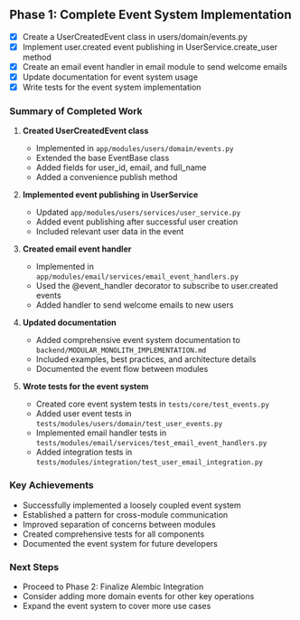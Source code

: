 ## Phase 1: Complete Event System Implementation

- [x] Create a UserCreatedEvent class in users/domain/events.py
- [x] Implement user.created event publishing in UserService.create_user method
- [x] Create an email event handler in email module to send welcome emails
- [x] Update documentation for event system usage
- [x] Write tests for the event system implementation

### Summary of Completed Work

1. **Created UserCreatedEvent class**
   - Implemented in `app/modules/users/domain/events.py`
   - Extended the base EventBase class
   - Added fields for user_id, email, and full_name
   - Added a convenience publish method

2. **Implemented event publishing in UserService**
   - Updated `app/modules/users/services/user_service.py`
   - Added event publishing after successful user creation
   - Included relevant user data in the event

3. **Created email event handler**
   - Implemented in `app/modules/email/services/email_event_handlers.py`
   - Used the @event_handler decorator to subscribe to user.created events
   - Added handler to send welcome emails to new users

4. **Updated documentation**
   - Added comprehensive event system documentation to `backend/MODULAR_MONOLITH_IMPLEMENTATION.md`
   - Included examples, best practices, and architecture details
   - Documented the event flow between modules

5. **Wrote tests for the event system**
   - Created core event system tests in `tests/core/test_events.py`
   - Added user event tests in `tests/modules/users/domain/test_user_events.py`
   - Implemented email handler tests in `tests/modules/email/services/test_email_event_handlers.py`
   - Added integration tests in `tests/modules/integration/test_user_email_integration.py`

### Key Achievements

- Successfully implemented a loosely coupled event system
- Established a pattern for cross-module communication
- Improved separation of concerns between modules
- Created comprehensive tests for all components
- Documented the event system for future developers

### Next Steps

- Proceed to Phase 2: Finalize Alembic Integration
- Consider adding more domain events for other key operations
- Expand the event system to cover more use cases
